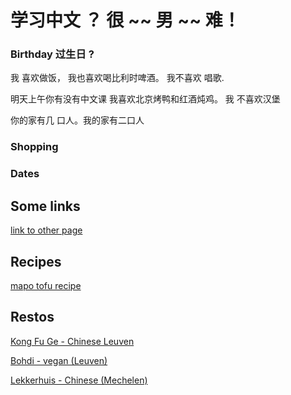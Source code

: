 # 学习中文 ？ 很 ~~ 男 ~~ 难！ 

### Birthday  过生日 ?
我 喜欢做饭， 我也喜欢喝比利时啤酒。 我不喜欢 唱歌.

明天上午你有没有中文课
我喜欢北京烤鸭和红酒炖鸡。 我 不喜欢汉堡

你的家有几 口人。我的家有二口人

### Shopping

### Dates


## Some links

[link to other page](/exam)


## Recipes
 [mapo tofu recipe ](https://tasteasianfood.com/mapo-tofu/)

## Restos
[Kong Fu Ge - Chinese Leuven](https://www.facebook.com/KongFuGeLeuven/)

[Bohdi - vegan (Leuven)](https://www.bodhiplantbased.be/)

[Lekkerhuis - Chinese (Mechelen)](https://www.lekkerhuis.com/)
